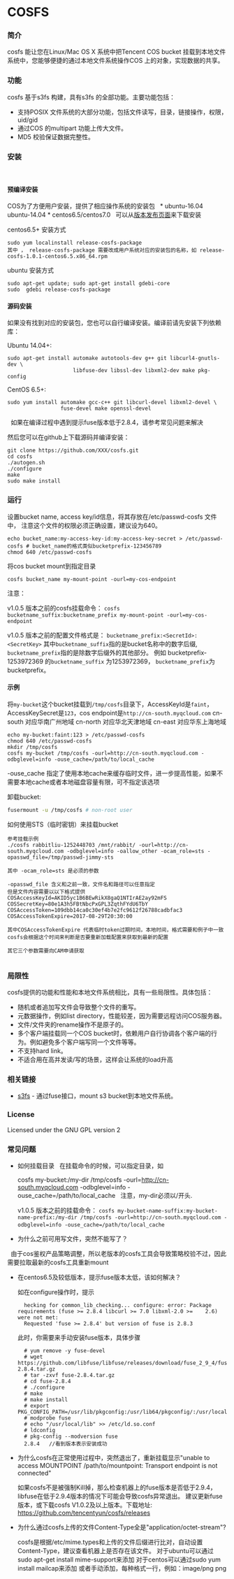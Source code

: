 # COSFS


### 简介

cosfs 能让您在Linux/Mac OS X 系统中把Tencent COS bucket 挂载到本地文件
系统中，您能够便捷的通过本地文件系统操作COS 上的对象，实现数据的共享。

### 功能

cosfs 基于s3fs 构建，具有s3fs 的全部功能。主要功能包括：

* 支持POSIX 文件系统的大部分功能，包括文件读写，目录，链接操作，权限，uid/gid
* 通过COS 的multipart 功能上传大文件。
* MD5 校验保证数据完整性。

### 安装
 
#### 预编译安装
COS为了方便用户安装，提供了相应操作系统的安装包
 
* ubuntu-16.04 ubuntu-14.04
* centos6.5/centos7.0
 
可以从[版本发布页面](https://github.com/tencentyun/cosfs/releases)来下载安装

centos6.5+ 安装方式
 
```
sudo yum localinstall release-cosfs-package
其中 ， release-cosfs-package 需要改成用户系统对应的安装包的名称，如 release-cosfs-1.0.1-centos6.5.x86_64.rpm
```

ubuntu 安装方式

```
sudo apt-get update; sudo apt-get install gdebi-core
sudo  gdebi release-cosfs-package
```

#### 源码安装

如果没有找到对应的安装包，您也可以自行编译安装。编译前请先安装下列依赖库：

Ubuntu 14.04+:

```
sudo apt-get install automake autotools-dev g++ git libcurl4-gnutls-dev \
                     libfuse-dev libssl-dev libxml2-dev make pkg-config
```

CentOS 6.5+:

```
sudo yum install automake gcc-c++ git libcurl-devel libxml2-devel \
                 fuse-devel make openssl-devel
```
 
如果在编译过程中遇到提示fuse版本低于2.8.4，请参考常见问题来解决

然后您可以在github上下载源码并编译安装：

```
git clone https://github.com/XXX/cosfs.git
cd cosfs
./autogen.sh
./configure
make
sudo make install
```

### 运行

设置bucket name, access key/id信息，将其存放在/etc/passwd-cosfs 文件中，
注意这个文件的权限必须正确设置，建议设为640。

```
echo bucket_name:my-access-key-id:my-access-key-secret > /etc/passwd-cosfs # bucket_name的格式类似bucketprefix-123456789
chmod 640 /etc/passwd-cosfs
```

将cos bucket mount到指定目录
```
cosfs bucket_name my-mount-point -ourl=my-cos-endpoint
```

注意：

v1.0.5 版本之前的cosfs挂载命令：
``
cosfs bucketname_suffix:bucketname_prefix my-mount-point -ourl=my-cos-endpoint
``

v1.0.5 版本之前的配置文件格式是：
``
bucketname_prefix:<SecretId>:<SecretKey>
``
其中`bucketname_suffix`指的是bucket名称中的数字后缀, `bucketname_prefix`指的是除数字后缀外的其他部分。
例如 bucketprefix-1253972369 的`bucketname_suffix` 为1253972369， `bucketname_prefix`为bucketprefix。

#### 示例

将`my-bucket`这个bucket挂载到`/tmp/cosfs`目录下，AccessKeyId是`faint`，
AccessKeySecret是`123`，cos endpoint是`http://cn-south.myqcloud.com`
cn-south 对应华南广州地域
cn-north 对应华北天津地域
cn-east 对应华东上海地域
```
echo my-bucket:faint:123 > /etc/passwd-cosfs
chmod 640 /etc/passwd-cosfs
mkdir /tmp/cosfs
cosfs my-bucket /tmp/cosfs -ourl=http://cn-south.myqcloud.com -odbglevel=info -ouse_cache=/path/to/local_cache
```
-ouse_cache 指定了使用本地cache来缓存临时文件，进一步提高性能，如果不需要本地cache或者本地磁盘容量有限，可不指定该选项

卸载bucket:

```bash
fusermount -u /tmp/cosfs # non-root user
```


如何使用STS（临时密钥）来挂载bucket

```
参考挂载示例
./cosfs rabbitliu-1252448703 /mnt/rabbit/ -ourl=http://cn-south.myqcloud.com -odbglevel=info -oallow_other -ocam_role=sts -opasswd_file=/tmp/passwd-jimmy-sts

其中 -ocam_role=sts 是必须的参数

-opasswd_file 含义和之前一致，文件名和路径可以任意指定
但是文件内容需要以以下格式提供
COSAccessKeyId=AKID5yc1B6BEwRikX8gaQ1NTIrAE2ay92mFS
COSSecretKey=80e1A3h5FBtNbcPxGPL3ZqthFYdU6TbY
COSAccessToken=109dbb14ca0c30ef4b7e2fc9612f26788cadbfac3
COSAccessTokenExpire=2017-08-29T20:30:00

其中COSAccessTokenExpire 代表临时token过期时间，本地时间，格式需要和例子中一致
cosfs会根据这个时间来判断是否要重新加载配置来获取到最新的配置

其它三个参数需要向CAM申请获取


```

### 局限性

cosfs提供的功能和性能和本地文件系统相比，具有一些局限性。具体包括：

* 随机或者追加写文件会导致整个文件的重写。
* 元数据操作，例如list directory，性能较差，因为需要远程访问COS服务器。
* 文件/文件夹的rename操作不是原子的。
* 多个客户端挂载同一个COS bucket时，依赖用户自行协调各个客户端的行为。例如避免多个客户端写同一个文件等等。
* 不支持hard link。
* 不适合用在高并发读/写的场景，这样会让系统的load升高


### 相关链接

* [s3fs](https://github.com/s3fs-fuse/s3fs-fuse) - 通过fuse接口，mount s3 bucket到本地文件系统。


### License

Licensed under the GNU GPL version 2

### 常见问题
* 如何挂载目录
   在挂载命令的时候，可以指定目录，如

   cosfs my-bucket:/my-dir /tmp/cosfs -ourl=http://cn-south.myqcloud.com -odbglevel=info -ouse_cache=/path/to/local_cache
   注意，my-dir必须以/开头.

   v1.0.5 版本之前的挂载命令：
   `cosfs my-bucket-name-suffix:my-bucket-name-prefix:/my-dir /tmp/cosfs -ourl=http://cn-south.myqcloud.com -odbglevel=info -ouse_cache=/path/to/local_cache`
  

* 为什么之前可用写文件，突然不能写了？

   由于cos鉴权产品策略调整，所以老版本的cosfs工具会导致策略校验不过，因此需要拉取最新的cosfs工具重新mount


* 在centos6.5及较低版本，提示fuse版本太低，该如何解决？

  如在configure操作时，提示
  ```
    hecking for common_lib_checking... configure: error: Package requirements (fuse >= 2.8.4 libcurl >= 7.0 libxml-2.0 >=    2.6) were not met:
    Requested 'fuse >= 2.8.4' but version of fuse is 2.8.3
    ```

   此时，你需要来手动安装fuse版本，具体步骤

   ```
     # yum remove -y fuse-devel
     # wget https://github.com/libfuse/libfuse/releases/download/fuse_2_9_4/fuse-2.8.4.tar.gz
     # tar -zxvf fuse-2.8.4.tar.gz
     # cd fuse-2.8.4
     # ./configure
     # make
     # make install
     # export PKG_CONFIG_PATH=/usr/lib/pkgconfig:/usr/lib64/pkgconfig/:/usr/local/lib/pkgconfig
     # modprobe fuse
     # echo "/usr/local/lib" >> /etc/ld.so.conf
     # ldconfig
     # pkg-config --modversion fuse
     2.8.4   //看到版本表示安装成功
   ```

* 为什么cosfs在正常使用过程中，突然退出了，重新挂载显示"unable to access MOUNTPOINT /path/to/mountpoint: Transport endpoint is not connected"

  如果cosfs不是被强制Kill掉，那么检查机器上的fuse版本是否低于2.9.4，libfuse在低于2.9.4版本的情况下可能会导致cosfs异常退出。
  建议更新fuse版本，或下载cosfs V1.0.2及以上版本。下载地址: https://github.com/tencentyun/cosfs/releases

* 为什么通过cosfs上传的文件Content-Type全是"application/octet-stream"?

  cosfs是根据/etc/mime.types和上传的文件后缀进行比对，自动设置Content-Type，建议查看机器上是否存在该文件。
  对于ubuntu可以通过sudo apt-get install mime-support来添加
  对于centos可以通过sudo yum install mailcap来添加
  或者手动添加，每种格式一行，例如：image/png png
